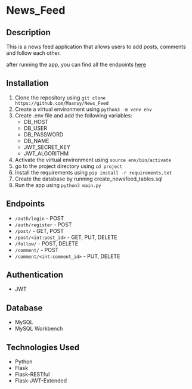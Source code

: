 # News_Feed

## Description
This is a news feed application that allows users to add posts, comments and follow each other.

after running the app, you can find all the endpoints [here](http://127.0.0.1:5000/docs/)

## Installation
1. Clone the repository using `git clone https://github.com/Maansy/News_Feed`
2. Create a virtual environment using `python3 -m venv env`
3. Create .env file and add the following variables:
    - DB_HOST
    - DB_USER
    - DB_PASSWORD
    - DB_NAME
    - JWT_SECRET_KEY
    - JWT_ALGORITHM
4. Activate the virtual environment using `source env/bin/activate`
5. go to the project directory using `cd project`
6. Install the requirements using `pip install -r requirements.txt`
7. Create the database by running create_newsfeed_tables.sql
7. Run the app using `python3 main.py`

## Endpoints
- `/auth/login` - POST
- `/auth/register` - POST
- `/post/` - GET, POST
- `/post/<int:post_id>` - GET, PUT, DELETE
- `/follow/` - POST, DELETE
- `/comment/` - POST
- `/comment/<int:comment_id>` - PUT, DELETE

## Authentication
- JWT

## Database
- MySQL
- MySQL Workbench

## Technologies Used
- Python
- Flask
- Flask-RESTful
- Flask-JWT-Extended

